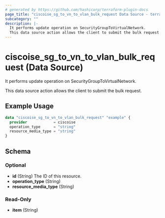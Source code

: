 ```yaml
---
# generated by https://github.com/hashicorp/terraform-plugin-docs
page_title: "ciscoise_sg_to_vn_to_vlan_bulk_request Data Source - terraform-provider-ciscoise"
subcategory: ""
description: |-
  It performs update operation on SecurityGroupToVirtualNetwork.
  This data source action allows the client to submit the bulk request.
---
```


# ciscoise_sg_to_vn_to_vlan_bulk_request (Data Source)

It performs update operation on SecurityGroupToVirtualNetwork.

This data source action allows the client to submit the bulk request.

## Example Usage

```terraform
data "ciscoise_sg_to_vn_to_vlan_bulk_request" "example" {
  provider            = ciscoise
  operation_type      = "string"
  resource_media_type = "string"
}
```

<!-- schema generated by tfplugindocs -->
## Schema

### Optional

- **id** (String) The ID of this resource.
- **operation_type** (String)
- **resource_media_type** (String)

### Read-Only

- **item** (String)


